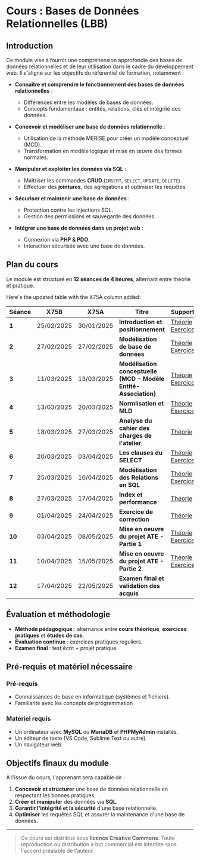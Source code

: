 # **Cours : Bases de Données Relationnelles (LBB)**

## **Introduction**
Ce module vise à fournir une compréhension approfondie des bases de données relationnelles et de leur utilisation dans le cadre du développement web. Il s'aligne sur les objectifs du référentiel de formation, notamment :

- **Connaître et comprendre le fonctionnement des bases de données relationnelles** :
  - Différences entre les modèles de bases de données.
  - Concepts fondamentaux : entités, relations, clés et intégrité des données.
  
- **Concevoir et modéliser une base de données relationnelle** :
  - Utilisation de la méthode MERISE pour créer un modèle conceptuel (MCD).
  - Transformation en modèle logique et mise en œuvre des formes normales.

- **Manipuler et exploiter les données via SQL** :
  - Maîtriser les commandes **CRUD** (`INSERT`, `SELECT`, `UPDATE`, `DELETE`).
  - Effectuer des **jointures**, des agrégations et optimiser les requêtes.

- **Sécuriser et maintenir une base de données** :
  - Protection contre les injections SQL.
  - Gestion des permissions et sauvegarde des données.

- **Intégrer une base de données dans un projet web** :
  - Connexion via **PHP & PDO**.
  - Interaction sécurisée avec une base de données.

## **Plan du cours**
Le module est structuré en **12 séances de 4 heures**, alternant entre théorie et pratique.

Here's the updated table with the X75A column added:

| Séance | X75B       | X75A       | Titre                                              | Supports                                           |
|--------|------------|------------|----------------------------------------------------|----------------------------------------------------| 
| **1**  | 25/02/2025 | 30/01/2025 | **Introduction et positionnement**                | [Théorie](session_1.md) \| [Exercices](session_1_exo.md) |
| **2**  | 27/02/2025 | 27/02/2025 | **Modélisation de base de données**               | [Théorie](session_2.md) \| [Exercices](session_2_exo.md) |
| **3**  | 11/03/2025 | 13/03/2025 | **Modélisation conceptuelle (MCD - Modèle Entité-Association)** | [Théorie](session_3.md) \| [Exercices](session_3_exo.md) |
| **4**  | 13/03/2025 | 20/03/2025 | **Normlisation et MLD**                           | [Théorie](session_4.md) \| [Exercices](session_4_exo.md) |
| **5**  | 18/03/2025 | 27/03/2025 | **Analyse du cahier des charges de l'atelier**    | [Théorie](session_5.md) |
| **6**  | 20/03/2025 | 03/04/2025 | **Les clauses du SELECT**                         | [Théorie](session_6.md) \| [Exercices](session_6_exo.md) |
| **7**  | 25/03/2025 | 10/04/2025 | **Modélisation des Relations en SQL**             | [Théorie](session_7.md) \| [Exercices](session_7_exo.md) |
| **8**  | 27/03/2025 | 17/04/2025 | **Index et performance**      | [Théorie](session_8.md) |
| **9**  | 01/04/2025 | 24/04/2025 | **Exercice de correction**      | [Théorie](session_9.md) |
| **10** | 03/04/2025 | 08/05/2025 | **Mise en oeuvre du projet ATE - Partie 1**                  | [Théorie](session_10.md) \| [Exercices](session_10_exo.md) |
| **11** | 10/04/2025 | 15/05/2025 | **Mise en oeuvre du projet ATE - Partie 2** | [Théorie](session_11.md) \| [Exercices](session_11_exo.md) |
| **12** | 17/04/2025 | 22/05/2025 | **Examen final et validation des acquis**         | |

## **Évaluation et méthodologie**
- **Méthode pédagogique** : alternance entre **cours théorique**, **exercices pratiques** et **études de cas**.
- **Évaluation continue** : exercices pratiques reguliers.
- **Examen final** : test écrit + projet pratique.


## **Pré-requis et matériel nécessaire**
### **Pré-requis**
- Connaissances de base en informatique (systèmes et fichiers).
- Familiarité avec les concepts de programmation

### **Matériel requis**
- Un ordinateur avec **MySQL** ou **MariaDB** et **PHPMyAdmin** installés.
- Un éditeur de texte (VS Code, Sublime Text ou autre).
- Un navigateur web.


## **Objectifs finaux du module**
À l'issue du cours, l'apprenant sera capable de :
1. **Concevoir et structurer** une base de données relationnelle en respectant les bonnes pratiques.
2. **Créer et manipuler** des données via **SQL**.
3. **Garantir l'intégrité et la sécurité** d'une base relationnelle.
4. **Optimiser** les requêtes SQL et assurer la maintenance d'une base de données.

---
> Ce cours est distribué sous **licence Creative Commons**. Toute reproduction ou distribution à but commercial est interdite sans l'accord préalable de l'auteur.
